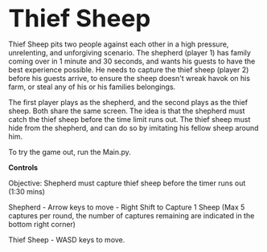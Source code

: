 <font size="25"><b><h>Thief Sheep<h></b></font>

Thief Sheep pits two people against each other in a high pressure, unrelenting, and unforgiving scenario. The shepherd (player 1) has family coming over in 1 minute and 30 seconds, and wants his guests to have the best experience possible. He needs to capture the thief sheep (player 2) before his guests arrive, to ensure the sheep doesn't wreak havok on his farm, or steal any of his or his families belongings. 

The first player plays as the shepherd, and the second plays as the thief sheep. Both share the same screen. The idea is that the shepherd must catch the thief sheep before the time limit runs out. The thief sheep must hide from the shepherd, and can do so by imitating his fellow sheep around him.

To try the game out, run the Main.py.

<b><h>Controls<h></b>
  
Objective: Shepherd must capture thief sheep before the timer runs out (1:30 mins)

Shepherd - Arrow keys to move - Right Shift to Capture 1 Sheep (Max 5 captures per round, the number of captures remaining are indicated in the bottom right corner) 

Thief Sheep - WASD keys to move.

